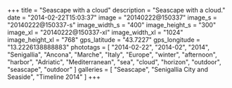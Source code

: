 +++
title = "Seascape with a cloud"
description = "Seascape with a cloud."
date = "2014-02-22T15:03:37"
image = "20140222@150337"
image_s = "20140222@150337-s"
image_width_s = "400"
image_height_s = "300"
image_xl = "20140222@150337-xl"
image_width_xl = "1024"
image_height_xl = "768"
gps_latitude = "43.7227"
gps_longitude = "13.2226138888883"
phototags = [ "2014-02-22", "2014-02", "2014", "Senigallia", "Ancona", "Marche", "Italy", "Europe", "winter", "afternoon", "harbor", "Adriatic", "Mediterranean", "sea", "cloud", "horizon", "outdoor", "seascape", "outdoor" ]
galleries = [ "Seascape", "Senigallia City and Seaside", "Timeline 2014" ]
+++

